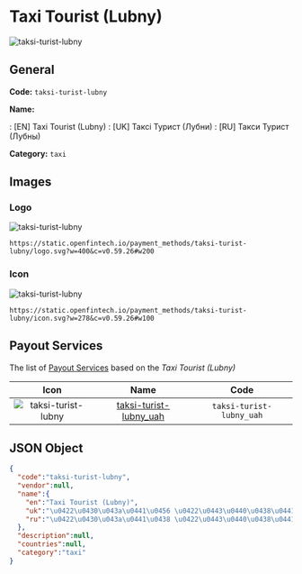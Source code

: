
# Taxi Tourist (Lubny) 
![taksi-turist-lubny](https://static.openfintech.io/payment_methods/taksi-turist-lubny/logo.svg?w=400&c=v0.59.26#w200)  

## General 
**Code:** `taksi-turist-lubny` 
 
**Name:** 
 
:	[EN] Taxi Tourist (Lubny) 
:	[UK] Таксі Турист (Лубни) 
:	[RU] Такси Турист (Лубны) 
 
**Category:** `taxi` 
 

## Images 

### Logo 
![taksi-turist-lubny](https://static.openfintech.io/payment_methods/taksi-turist-lubny/logo.svg?w=400&c=v0.59.26#w200)  

```
https://static.openfintech.io/payment_methods/taksi-turist-lubny/logo.svg?w=400&c=v0.59.26#w200
```  

### Icon 
![taksi-turist-lubny](https://static.openfintech.io/payment_methods/taksi-turist-lubny/icon.svg?w=278&c=v0.59.26#w100)  

```
https://static.openfintech.io/payment_methods/taksi-turist-lubny/icon.svg?w=278&c=v0.59.26#w100
```  

## Payout Services 
 
The list of [Payout Services](/payout-services/) based on the _Taxi Tourist (Lubny)_ 

|Icon|Name|Code| 
|:---:|:---:|:---:| 
|![taksi-turist-lubny](https://static.openfintech.io/payout_methods/taksi-turist-lubny/icon.svg?w=278&c=v0.59.26#w40) |[taksi-turist-lubny_uah](/payout-services/taksi-turist-lubny_uah/)|`taksi-turist-lubny_uah`| 
 

## JSON Object 

```json
{
  "code":"taksi-turist-lubny",
  "vendor":null,
  "name":{
    "en":"Taxi Tourist (Lubny)",
    "uk":"\u0422\u0430\u043a\u0441\u0456 \u0422\u0443\u0440\u0438\u0441\u0442 (\u041b\u0443\u0431\u043d\u0438)",
    "ru":"\u0422\u0430\u043a\u0441\u0438 \u0422\u0443\u0440\u0438\u0441\u0442 (\u041b\u0443\u0431\u043d\u044b)"
  },
  "description":null,
  "countries":null,
  "category":"taxi"
}
```  
